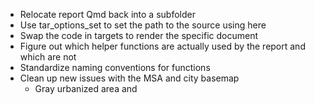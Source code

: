 - Relocate report Qmd back into a subfolder
- Use tar_options_set to set the path to the source using here
- Swap the code in targets to render the specific document
- Figure out which helper functions are actually used by the report and which are not
- Standardize naming conventions for functions
- Clean up new issues with the MSA and city basemap
  - Gray urbanized area and 
